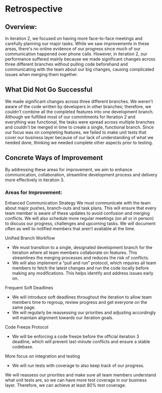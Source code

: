 # Retrospective
## Overview: 
In iteration 2, we focused on having more face-to-face meetings and carefully planning our major tasks. While we saw improvements in these areas, there's no online evidence of our progress since much of our communication happened over phone calls. 
However, in iteration 2, our performance suffered mainly because we made significant changes across three different branches without pulling code beforehand and communicating with the team about our big changes, causing complicated issues when merging them together.  

 

## What Did Not Go Successful 
We made significant changes across three different branches. We weren't aware of the code written by developers in other branches; therefore, we couldn't combine all the completed features into one development branch. 
Although we fulfilled most of our commitments for Iteration 2 and everything was functional, the tasks were spread across multiple branches and couldn't be merged in time to create a single, functional branch. 
Since our focus was on completing features, we failed to make unit tests that cover our business layer because of our lack of understanding of what we needed done, thinking we needed complete other aspects prior to testing. 

 

## Concrete Ways of Improvement
By addressing these areas for improvement, we aim to enhance communication, collaboration, streamline development process and delivery more effectively in iteration 3.

### Areas for Improvement:
Enhanced Communication Strategy 
We must communicate with the team about major pushes, branch-outs and task plans. This will ensure that every team member is aware of these updates to avoid confusion and merging conflicts. 
We will also schedule more regular meetings (on all or in person) to discuss our progress, challenges and upcoming tasks. We will document often as well to notified members that aren’t available at the time. 

Unified Branch Workflow 
- We must transition to a single, designated development branch for the iteration where all team members collaborate on features. This streamlines the merging processes and reduces the risk of conflicts. 
- We will also implement a “pull and run” protocol, which requires all team members to fetch the latest changes and run the code locally before making any modifications. This helps identify and address issues early on. 

Frequent Soft Deadlines 
- We will introduce soft deadlines throughout the iteration to allow team members time to regroup, review progress and get everyone on the same page. 
- We will regularly be reassessing our priorities and adjusting accordingly will maintain alignment towards our iteration goals. 

Code Freeze Protocol 
- We will be enforcing a code freeze before the official iteration 3 deadline, which will prevent last-minute conflicts and ensure a stable codebase. 

More focus on integration and testing 
- We will run tests with coverage to also keep track of our progress. 

We will reassess our priorities and make sure all team members understand what unit tests are, so we can have more test coverage in our business layer. Therefore, we can achieve at least 80% test coverage. 

 

 